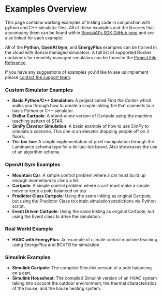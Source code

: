 # Examples Overview

This page contains working examples of Inkling code in conjunction with python and C++ simulator files. All of these examples and the libraries that accompany them can be found within [BonsaiAI's SDK GitHub repo][1] and are also linked for each example.

All of the **Python**, **OpenAI Gym**, and **EnergyPlus** examples can be trained in the cloud with Bonsai managed simulators. A full list of supported Docker containers for remotely managed simulators can be found in the [Project File Reference][3].

If you have any suggestions of examples you'd like to see us implement please [contact the support team][2].

### Custom Simulator Examples
* **Basic Python/C++ Simulation**: A project called *Find the Center* which walks you through how to create a simple Inkling file that connects to a basic Python or C++ simulator.
* **Stellar Cartpole**: A stand-alone version of Cartpole using the machine teaching pattern of STAR.
* **SimPy Elevator Simulation**: A basic example of how to use SimPy to simulate a scenario. This one is an elevator dropping people off on 3 floors.
* **Tic-tac-toe**: A simple implementation of pixel manipulation through the Luminance schema type for a tic-tac-toe board. Also showcases the use of an algorithm schema.

### OpenAI Gym Examples
* **Mountain Car**: A simple control problem where a car must build up enough momentum to climb a hill.
* **Cartpole**: A simple control problem where a cart must make a simple move to keep a pole balanced on top.
* **Predictor Class Cartpole**: Using the same Inkling as original Cartpole, but using the Predictor Class to obtain simulation predictions via Python script.
* **Event Driven Cartpole**: Using the same Inkling as original Cartpole, but using the Event class to drive the simulation.

### Real World Example
* **HVAC with EnergyPlus**: An example of climate control machine teaching using EnergyPlus and BCVTB for simulation. 

### Simulink Examples
* **Simulink Cartpole**: The compiled Simulink version of a pole balancing on a cart.
* **Simulink Househeat**: The compiled Simulink version of an HVAC system taking into account the outdoor environment, the thermal characteristics of the house, and the house heating system.


[1]: https://github.com/BonsaiAI/bonsai-sdk/tree/master/samples
[2]: https://bons.ai/contact-us#contact-page-form
[3]: ../references/cli-reference.html#bproj-file